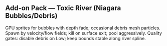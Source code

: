 ## Add-on Pack — Toxic River (Niagara Bubbles/Debris)
GPU sprites for bubbles with depth fade; occasional debris mesh particles.
Spawn by velocity/flow fields; kill on surface exit; pool aggressively.
Quality gates: disable debris on Low; keep bounds stable along river spline.